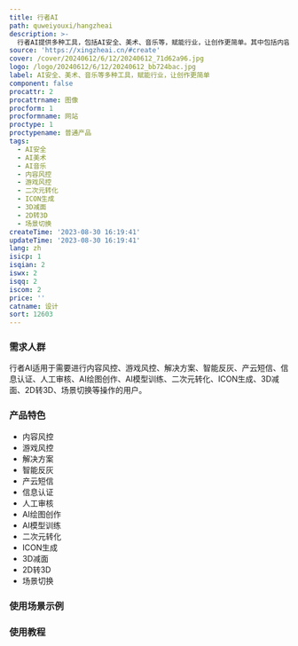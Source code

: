 ```yaml
---
title: 行者AI
path: quweiyouxi/hangzheai
description: >-
  行者AI提供多种工具，包括AI安全、美术、音乐等，赋能行业，让创作更简单。其中包括内容风控、游戏风控、解决方案、智能反灰、产云短信、信息认证、人工审核、AI绘图创作、AI模型训练、二次元转化、ICON生成、3D减面、2D转3D、场景切换等功能。产品定位为提供专业内容与业务安全服务，赋能行业，让艺术创作更简单。产品定价根据不同功能点而定。
source: 'https://xingzheai.cn/#create'
cover: /cover/20240612/6/12/20240612_71d62a96.jpg
logo: /logo/20240612/6/12/20240612_bb724bac.jpg
label: AI安全、美术、音乐等多种工具，赋能行业，让创作更简单
component: false
procattr: 2
procattrname: 图像
procform: 1
procformname: 网站
proctype: 1
proctypename: 普通产品
tags:
  - AI安全
  - AI美术
  - AI音乐
  - 内容风控
  - 游戏风控
  - 二次元转化
  - ICON生成
  - 3D减面
  - 2D转3D
  - 场景切换
createTime: '2023-08-30 16:19:41'
updateTime: '2023-08-30 16:19:41'
lang: zh
isicp: 1
isqian: 2
iswx: 2
isqq: 2
iscom: 2
price: ''
catname: 设计
sort: 12603
---
```




### 需求人群
行者AI适用于需要进行内容风控、游戏风控、解决方案、智能反灰、产云短信、信息认证、人工审核、AI绘图创作、AI模型训练、二次元转化、ICON生成、3D减面、2D转3D、场景切换等操作的用户。

### 产品特色
- 内容风控
- 游戏风控
- 解决方案
- 智能反灰
- 产云短信
- 信息认证
- 人工审核
- AI绘图创作
- AI模型训练
- 二次元转化
- ICON生成
- 3D减面
- 2D转3D
- 场景切换

### 使用场景示例


### 使用教程


  
